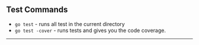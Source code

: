 ## Test Commands
- `go test` - runs all test in the current directory
- `go test -cover` - runs tests and gives you the code coverage.

---